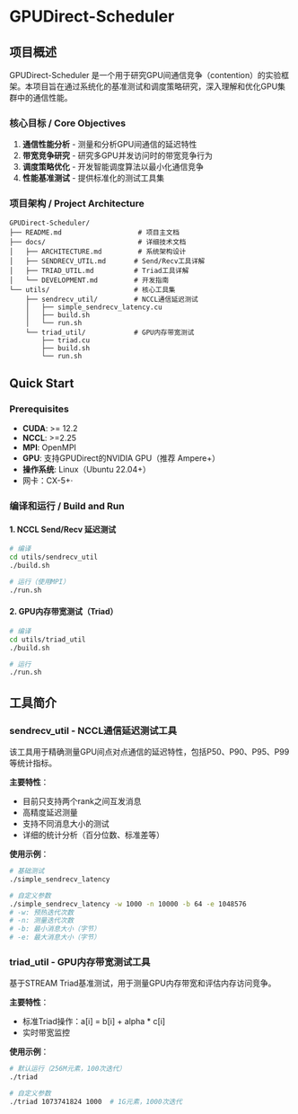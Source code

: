# GPUDirect-Scheduler

## 项目概述

GPUDirect-Scheduler 是一个用于研究GPU间通信竞争（contention）的实验框架。本项目旨在通过系统化的基准测试和调度策略研究，深入理解和优化GPU集群中的通信性能。

### 核心目标 / Core Objectives

1. **通信性能分析** - 测量和分析GPU间通信的延迟特性
2. **带宽竞争研究** - 研究多GPU并发访问时的带宽竞争行为
3. **调度策略优化** - 开发智能调度算法以最小化通信竞争
4. **性能基准测试** - 提供标准化的测试工具集

### 项目架构 / Project Architecture

```
GPUDirect-Scheduler/
├── README.md                   # 项目主文档
├── docs/                       # 详细技术文档
│   ├── ARCHITECTURE.md         # 系统架构设计
│   ├── SENDRECV_UTIL.md       # Send/Recv工具详解
│   ├── TRIAD_UTIL.md          # Triad工具详解
│   └── DEVELOPMENT.md         # 开发指南
└── utils/                     # 核心工具集
    ├── sendrecv_util/         # NCCL通信延迟测试
    │   ├── simple_sendrecv_latency.cu
    │   ├── build.sh
    │   └── run.sh
    └── triad_util/            # GPU内存带宽测试
        ├── triad.cu
        ├── build.sh
        └── run.sh
```

## Quick Start

### Prerequisites

- **CUDA**: >= 12.2
- **NCCL**: >=2.25
- **MPI**: OpenMPI
- **GPU**: 支持GPUDirect的NVIDIA GPU（推荐 Ampere+）
- **操作系统**: Linux（Ubuntu 22.04+）
- 网卡：CX-5+·

### 编译和运行 / Build and Run

#### 1. NCCL Send/Recv 延迟测试

```bash
# 编译
cd utils/sendrecv_util
./build.sh

# 运行（使用MPI）
./run.sh
```

#### 2. GPU内存带宽测试（Triad）

```bash
# 编译
cd utils/triad_util
./build.sh

# 运行
./run.sh
```

## 工具简介

### sendrecv_util - NCCL通信延迟测试工具

该工具用于精确测量GPU间点对点通信的延迟特性，包括P50、P90、P95、P99等统计指标。

**主要特性**：

- 目前只支持两个rank之间互发消息
- 高精度延迟测量
- 支持不同消息大小的测试
- 详细的统计分析（百分位数、标准差等）

**使用示例**：

```bash
# 基础测试
./simple_sendrecv_latency

# 自定义参数
./simple_sendrecv_latency -w 1000 -n 10000 -b 64 -e 1048576
# -w: 预热迭代次数
# -n: 测量迭代次数  
# -b: 最小消息大小（字节）
# -e: 最大消息大小（字节）
```

### triad_util - GPU内存带宽测试工具

基于STREAM Triad基准测试，用于测量GPU内存带宽和评估内存访问竞争。

**主要特性**：

- 标准Triad操作：a[i] = b[i] + alpha * c[i]
- 实时带宽监控

**使用示例**：

```bash
# 默认运行（256M元素，100次迭代）
./triad

# 自定义参数
./triad 1073741824 1000  # 1G元素，1000次迭代
```
